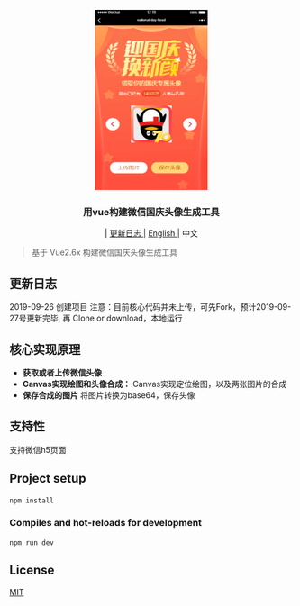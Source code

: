 <p align="center">
<img src="./src/assets/title.png" alt="mark text" width="200" height="320">
</p>

<h3 align="center">用vue构建微信国庆头像生成工具</h3>

<p align="center">
  <span> | </span>
  <a href="">
    更新日志
  </a>
  <span> | </span>
  <a href="./README.md">
    English
  </a>
  <span> | </span>
  <a>
    中文
  </a>
</p>

> 基于 Vue2.6x 构建微信国庆头像生成工具

## 更新日志

2019-09-26 创建项目 
注意：目前核心代码并未上传，可先Fork，预计2019-09-27号更新完毕, 再 Clone or download，本地运行


## 核心实现原理

- **获取或者上传微信头像** 
- **Canvas实现绘图和头像合成：** Canvas实现定位绘图，以及两张图片的合成
- **保存合成的图片** 将图片转换为base64，保存头像

## 支持性

支持微信h5页面

## Project setup
```
npm install
```

### Compiles and hot-reloads for development
```
npm run dev
```

## License

[MIT](http://opensource.org/licenses/MIT)
